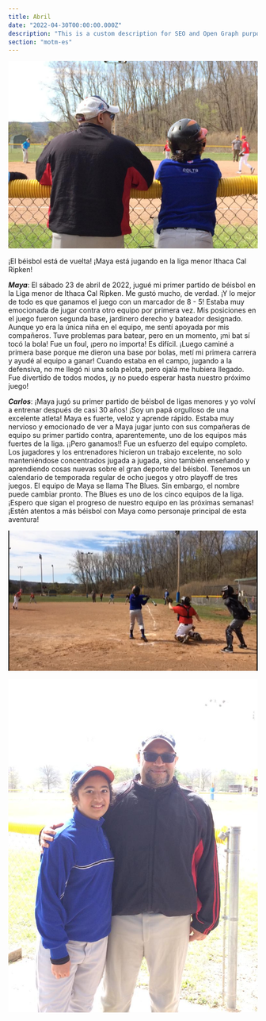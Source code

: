 ```yaml
---
title: Abril
date: "2022-04-30T00:00:00.000Z"
description: "This is a custom description for SEO and Open Graph purposes, rather than the default generated excerpt. Simply add a description field to the frontmatter."
section: "motm-es"
---
```


![Baseball](../images/apr22-2.jpg)

¡El béisbol está de vuelta! ¡Maya está jugando en la liga menor Ithaca Cal Ripken!

***Maya***: El sábado 23 de abril de 2022, jugué mi primer partido de béisbol en la Liga menor de Ithaca Cal Ripken. Me gustó mucho, de verdad. ¡Y lo mejor de todo es que ganamos el juego con un marcador de 8 - 5! Estaba muy emocionada de jugar contra otro equipo por primera vez. Mis posiciones en el juego fueron segunda base, jardinero derecho y bateador designado. Aunque yo era la única niña en el equipo, me sentí apoyada por mis compañeros. Tuve problemas para batear, pero en un momento, ¡mi bat sí tocó la bola! Fue un foul, ¡pero no importa! Es difícil. ¡Luego caminé a primera base porque me dieron una base por bolas, metí mi primera carrera y ayudé al equipo a ganar! Cuando estaba en el campo, jugando a la defensiva, no me llegó ni una sola pelota, pero ojalá me hubiera llegado. Fue divertido de todos modos, ¡y no puedo esperar hasta nuestro próximo juego!

***Carlos***: ¡Maya jugó su primer partido de béisbol de ligas menores y yo volví a entrenar después de casi 30 años! ¡Soy un papá orgulloso de una excelente atleta! Maya es fuerte, veloz y aprende rápido. Estaba muy nervioso y emocionado de ver a Maya jugar junto con sus compañeras de equipo su primer partido contra, aparentemente, uno de los equipos más fuertes de la liga. ¡¡Pero ganamos!! Fue un esfuerzo del equipo completo. Los jugadores y los entrenadores hicieron un trabajo excelente, no solo manteniéndose concentrados jugada a jugada, sino también enseñando y aprendiendo cosas nuevas sobre el gran deporte del béisbol. Tenemos un calendario de temporada regular de ocho juegos y otro playoff de tres juegos. El equipo de Maya se llama The Blues. Sin embargo, el nombre puede cambiar pronto. The Blues es uno de los cinco equipos de la liga. ¡Espero que sigan el progreso de nuestro equipo en las próximas semanas! ¡Estén atentos a más béisbol con Maya como personaje principal de esta aventura!

![Baseball](../images/apr22-1.jpg)

![Baseball](../images/apr22-3.jpg)
